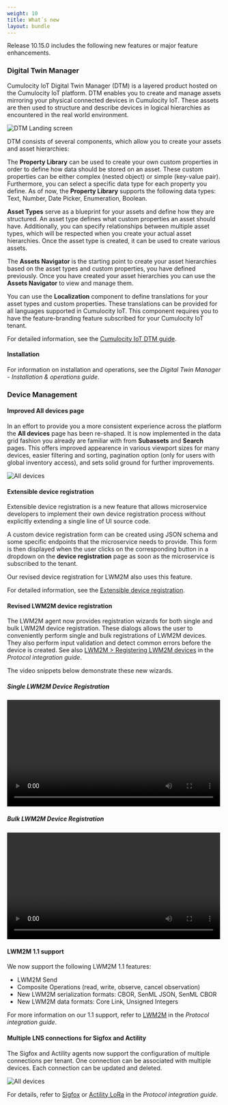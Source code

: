 ```yaml
---
weight: 10
title: What´s new
layout: bundle
---
```


Release 10.15.0 includes the following new features or major feature enhancements.

### Digital Twin Manager

Cumulocity IoT Digital Twin Manager (DTM) is a layered product hosted on the Cumulocity IoT platform. DTM enables you to create and manage assets mirroring your physical connected devices in Cumulocity IoT. These assets are then used to structure and describe devices in logical hierarchies as encountered in the real world environment.

![DTM Landing screen](/images/dtm/landing-screen-dtm.png)

DTM consists of several components, which allow you to create your assets and asset hierarchies:

The **Property Library** can be used to create your own custom properties in order to define how data should be stored on an asset. These custom properties can be either complex (nested object) or simple (key-value pair). Furthermore, you can select a specific data type for each property you define. As of now, the **Property Library** supports the following data types: Text, Number, Date Picker, Enumeration, Boolean.

**Asset Types** serve as a blueprint for your assets and define how they are structured. An asset type defines what custom properties an asset should have. Additionally, you can specify relationships between multiple asset types, which will be respected when you create your actual asset hierarchies. Once the asset type is created, it can be used to create various assets.

The **Assets Navigator** is the starting point to create your asset hierarchies based on the asset types and custom properties, you have defined previously. Once you have created your asset hierarchies you can use the **Assets Navigator** to view and manage them.

You can use the **Localization** component to define translations for your asset types and custom properties. These translations can be provided for all languages supported in Cumulocity IoT. This component requires you to have the feature-branding feature subscribed for your Cumulocity IoT tenant.

For detailed information, see the [Cumulocity IoT DTM guide](https://cumulocity.com/guides/10.15.0/dtm/#overview).

#### Installation

For information on installation and operations, see the *Digital Twin Manager -  Installation & operations guide*.

### Device Management

#### Improved All devices page

In an effort to provide you a more consistent experience across the platform the **All devices** page has been re-shaped. It is now implemented in the data grid fashion you already are familiar with from **Subassets** and **Search** pages. This offers improved appearence in various viewport sizes for many devices, easier filtering and sorting, pagination option (only for users with global inventory access), and sets solid ground for further improvements.

![All devices](/images/release-notes/devmgmt-devices-alldevices.png)

#### Extensible device registration

Extensible device registration is a new feature that allows microservice developers to implement their own device registration process without explicitly extending a single line of UI source code.

A custom device registration form can be created using JSON schema and some specific endpoints that the microservice needs to provide. This form is then displayed when the user clicks on the corresponding button in a dropdown on the **device registration** page as soon as the microservice is subscribed to the tenant.

Our revised device registration for LWM2M also uses this feature.

For detailed information, see the [Extensible device registration](https://cumulocity.com/guides/10.15.0/concepts/applications/#extensible-device-registration).

#### Revised LWM2M device registration

The LWM2M agent now provides registration wizards for both single and bulk LWM2M device registration. These dialogs allows the user to conveniently perform single and bulk registrations of LWM2M devices. They also perform input validation and detect common errors before the device is created. See also [LWM2M > Registering LWM2M devices](https://cumulocity.com/guides/10.15.0/protocol-integration/lwm2m/#register-device) in the *Protocol integration guide*.

The video snippets below demonstrate these new wizards.

##### Single LWM2M Device Registration

<video width="99%" controls>
  <source src="/images/release-notes/lwm2m-reg.mp4" type="video/mp4" />
</video>


##### Bulk LWM2M Device Registration

<video width="99%" controls>
  <source src="/images/release-notes/lwm2m-bulk-reg.mp4" type="video/mp4" />
  <track label="Bulk LWM2M device registration" />
</video>

#### LWM2M 1.1 support

We now support the following LWM2M 1.1 features:

- LWM2M Send
- Composite Operations (read, write, observe, cancel observation)
- New LWM2M serialization formats: CBOR, SenML JSON, SenML CBOR
- New LWM2M data formats: Core Link, Unsigned Integers

For more information on our 1.1 support, refer to [LWM2M](https://cumulocity.com/guides/10.15.0/protocol-integration/lwm2m/) in the *Protocol integration guide*.

#### Multiple LNS connections for Sigfox and Actility

The Sigfox and Actility agents now support the configuration of multiple connections per tenant. One connection can be associated with multiple devices. Each connection can be updated and deleted.

![All devices](/images/release-notes/multiple_lns_connection.png)

For details, refer to [Sigfox](https://cumulocity.com/guides/10.15.0/protocol-integration/sigfox) or [Actility LoRa](https://cumulocity.com/guides/10.15.0/protocol-integration/lora-actility) in the *Protocol integration guide*.
